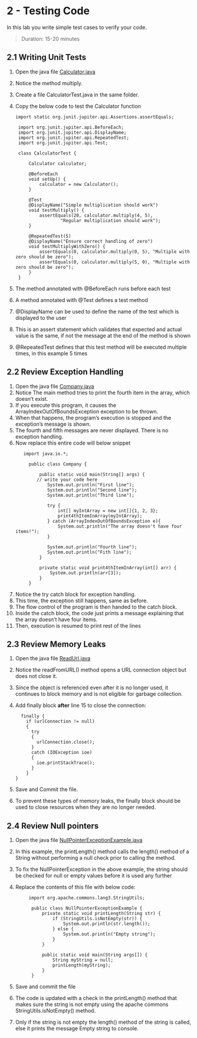 # 2 - Testing Code
In this lab you write simple test cases to verify your code.
> Duration: 15-20 minutes

## 2.1 Writing Unit Tests

1. Open the java file [Calculator.java](../codeTesting/Calculator.java)
2. Notice the method multiply.
3. Create a file CalculatorTest.java in the same folder.
4. Copy the below code to test the Calculator function

   ```
   import static org.junit.jupiter.api.Assertions.assertEquals;

    import org.junit.jupiter.api.BeforeEach;
    import org.junit.jupiter.api.DisplayName;
    import org.junit.jupiter.api.RepeatedTest;
    import org.junit.jupiter.api.Test;

    class CalculatorTest {

        Calculator calculator;

        @BeforeEach                                         
        void setUp() {
            calculator = new Calculator();
        }

        @Test                                               
        @DisplayName("Simple multiplication should work")   
        void testMultiply() {
            assertEquals(20, calculator.multiply(4, 5),     
                    "Regular multiplication should work");  
        }

        @RepeatedTest(5)                                    
        @DisplayName("Ensure correct handling of zero")
        void testMultiplyWithZero() {
            assertEquals(0, calculator.multiply(0, 5), "Multiple with zero should be zero");
            assertEquals(0, calculator.multiply(5, 0), "Multiple with zero should be zero");
        }
    }
   ```
   
5. The method annotated with @BeforeEach runs before each test
6. A method annotated with @Test defines a test method
7. @DisplayName can be used to define the name of the test which is displayed to the user
8. This is an assert statement which validates that expected and actual value is the same, if not the message at the end of the method is shown
9. @RepeatedTest defines that this test method will be executed multiple times, in this example 5 times

## 2.2 Review Exception Handling

1. Open the java file [Company.java](../codeReview/Company.java)
2. Notice The main method tries to print the fourth item in the array, which doesn’t exist.
3. If you execute this program, it causes the ArrayIndexOutOfBoundsException exception to be thrown.
4. When that happens, the program’s execution is stopped and the exception’s message is shown.
5. The fourth and fifth messages are never displayed. There is no exception handling.
6. Now replace this entire code will below snippet
    ```
       import java.io.*;

         public class Company {
         
             public static void main(String[] args) {
         	// write your code here
         	    System.out.println("First line");
         	    System.out.println("Second line");
         	    System.out.println("Third line");
         
         	    try {
         	        int[] myIntArray = new int[]{1, 2, 3};
         	        print4thItemInArray(myIntArray);
         	    } catch (ArrayIndexOutOfBoundsException e){
         	        System.out.println("The array doesn't have four items!");
         	    }
         
         	    System.out.println("Fourth line");
         	    System.out.println("Fith line");
             }
         
             private static void print4thItemInArray(int[] arr) {
                 System.out.println(arr[3]);
             }
         }
     ```
7. Notice the try catch block for exception handling.
8. This time, the exception still happens, same as before.
9. The flow control of the program is then handed to the catch block.
10. Inside the catch block, the code just prints a message explaining that the array doesn’t have four items.
11. Then, execution is resumed to print rest of the lines

## 2.3 Review Memory Leaks

1. Open the java file [ReadUrl.java](../codeReview/ReadUrl.java)
2. Notice the readFromURL() method opens a URL connection object but does not close it.
3. Since the object is referenced even after it is no longer used, it continues to block memory and is not eligible for garbage collection.
4. Add finally block **after** line 15 to close the connection:

    ```
      finally {
        if (urlConnection != null)
        {
          try
          {
            urlConnection.close();
          }
          catch (IOException ioe)
          {
            ioe.printStackTrace();
          }
        }
    }
    ``` 
5. Save and Commit the file.
6. To prevent these types of memory leaks, the finally block should be used to close resources when they are no longer needed.

   
## 2.4 Review Null pointers
1. Open the java file [NullPointerExceptionExample.java](../codeReview/NullPointerExceptionExample.java)
2. In this example, the printLength() method calls the length() method of a String without performing a null check prior to calling the method.
3. To fix the NullPointerException in the above example, the string should be checked for null or empty values before it is used any further
4. Replace the contents of this file with below code:

   ```
        import org.apache.commons.lang3.StringUtils;
   
         public class NullPointerExceptionExample {
             private static void printLength(String str) {
                 if (StringUtils.isNotEmpty(str)) {
                     System.out.println(str.length());
                 } else {
                     System.out.println("Empty string");
                 }
             }
         
             public static void main(String args[]) {
                 String myString = null;
                 printLength(myString);
             }
         }
   ```
7. Save and commit the file
8. The code is updated with a check in the printLength() method that makes sure the string is not empty using the apache commons StringUtils.isNotEmpty() method.
9. Only if the string is not empty the length() method of the string is called, else it prints the message Empty string to console.
